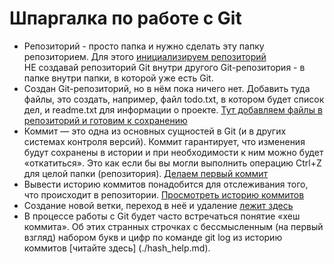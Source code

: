 # Шпаргалка по работе с Git
- Репозиторий - просто папка и нужно сделать  эту папку репозиторием. Для этого [инициализируем репозиторий](./init_help.md) <br> НЕ создавай репозиторий Git внутри другого Git-репозитория - в папке внутри папки, в которой уже есть Git. 
- Создан Git-репозиторий, но в нём пока ничего нет. Добавить туда файлы, это создать, например, файл todo.txt, в котором будет список дел, и readme.txt для информации о проекте. [Тут добавляем файлы в репозиторий и готовим к сохранению](./add_help.md)
- Коммит — это одна из основных сущностей в Git (и в других системах контроля версий). Коммит гарантирует, что изменения будут сохранены в истории и при необходимости к ним можно будет «откатиться». Это как если бы вы могли выполнить операцию Ctrl+Z для целой папки (репозитория). [Делаем первый коммит](./commit_help.md)
- Вывести историю коммитов понадобится для отслеживания того, что происходит в репозитории. [Просмотреть историю коммитов](./log_help.md)
- Создание новой ветки, переход в неё  и удаление [лежит здесь](./branch_help.md)
- В процессе работы с Git будет часто встречаться понятие «хеш коммита». Об этих странных строчках с бессмысленным (на первый взгляд) набором букв и цифр по команде git log из историю коммитов [читайте здесь] (./hash_help.md). 
 
